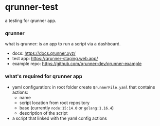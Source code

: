 # qrunner-test
a testing for qrunner app.

### qrunner
what is qrunner:
is an app to run a script via a dashboard. 
- docs: https://docs.qrunner.xyz/
- test app: https://qrunner-staging.web.app/
- example repo: https://github.com/qrunner-dev/qrunner-example

### what's required for qrunner app
- yaml configuration: 
  in root folder create `QrunnerFile.yaml` that contains actions:
    - name
    - script location from root repository
    - base (currently `node:15:14.0` or `golang:1.16.4`)
    - description of the script 
- a script that linked with the yaml config actions
